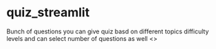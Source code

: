 # quiz_streamlit
Bunch of questions you can give quiz basd on different topics
difficulty levels and can select number of questions as well
<<You can also suggest your fav topic to us>>
